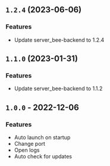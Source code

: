 ## `1.2.4` (2023-06-06)

### Features
- Update server_bee-backend to 1.2.4

## `1.1.0` (2023-01-31)

### Features
- Update server_bee-backend to 1.1.2

## `1.0.0` - 2022-12-06

### Features
- Auto launch on startup
- Change port
- Open logs
- Auto check for updates
